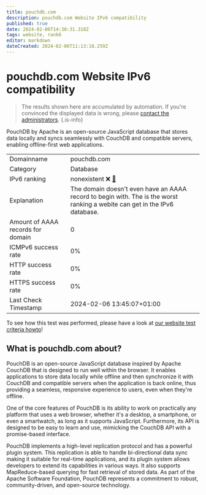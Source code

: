 ```yaml
---
title: pouchdb.com
description: pouchdb.com Website IPv6 compatibility
published: true
date: 2024-02-06T14:30:31.318Z
tags: website, rank6
editor: markdown
dateCreated: 2024-02-06T11:13:18.259Z
---
```


# pouchdb.com Website IPv6 compatibility

> The results shown here are accumulated by automation. If you're convinced the displayed data is wrong, please [contact the administrators](/howto/chat). 
{.is-info}

PouchDB by Apache is an open-source JavaScript database that stores data locally and syncs seamlessly with CouchDB and compatible servers, enabling offline-first web applications.


|   |   |
| - | - |
| Domainname | pouchdb.com
| Category | Database |
| IPv6 ranking | nonexistent :x: [🔗](/howto/ranking) |
| Explanation | The domain doesn't even have an AAAA record to begin with. The is the worst ranking a webite can get in the IPv6 database. |
| Amount of AAAA records for domain | 0 |
| ICMPv6 success rate | 0%|
| HTTP success rate | 0% |
| HTTPS success rate | 0% |
| Last Check Timestamp | 2024-02-06 13:45:07+01:00 |

To see how this test was performed, please have a look at [our website test criteria howto](/howto/testcriteria/website)!


## What is pouchdb.com about?
PouchDB is an open-source JavaScript database inspired by Apache CouchDB that is designed to run well within the browser. It enables applications to store data locally while offline and then synchronize it with CouchDB and compatible servers when the application is back online, thus providing a seamless, responsive experience to users, even when they're offline.

One of the core features of PouchDB is its ability to work on practically any platform that uses a web browser, whether it's a desktop, a smartphone, or even a smartwatch, as long as it supports JavaScript. Furthermore, its API is designed to be easy to learn and use, mimicking the CouchDB API with a promise-based interface.

PouchDB implements a high-level replication protocol and has a powerful plugin system. This replication is able to handle bi-directional data sync making it suitable for real-time applications, and its plugin system allows developers to extend its capabilities in various ways. It also supports MapReduce-based querying for fast retrieval of stored data. As part of the Apache Software Foundation, PouchDB represents a commitment to robust, community-driven, and open-source technology.



